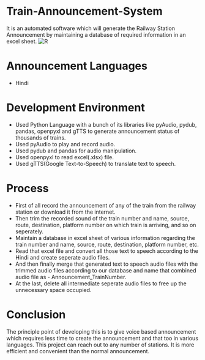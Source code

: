 # Train-Announcement-System
It is an automated software which will generate the Railway Station Announcement by maintaining a database of required information in an excel sheet.
![R](https://user-images.githubusercontent.com/109011314/184954229-9eb69dff-6f1f-4a5c-bb37-117b15edfd33.png)
# Announcement Languages
- Hindi
# Development Environment
- Used Python Language with a bunch of its libraries like pyAudio, pydub, pandas, openpyxl and gTTS to generate announcement status of thousands of trains.
- Used pyAudio to play and record audio.
- Used pydub and pandas for audio manipulation.
- Used openpyxl to read excel(.xlsx) file.
- Used gTTS(Google Text-to-Speech) to translate text to speech.
# Process
- First of all record the announcement of any of the train from the railway station or download it from the internet.
- Then trim the recorded sound of the train number and name, source, route, destination, platform number on which train is arriving, and so on seperately.
- Maintain a database in excel sheet of various information regarding the train number and name, source, route, destination, platform number, etc.
- Read that excel file and convert all those text to speech according to the Hindi  and create seperate audio files.
- And then finally merge that generated text to speech audio files with the trimmed audio files according to our database and name that combined audio file as - Announcement_TrainNumber.
- At the last, delete all intermediate seperate audio files to free up the unnecessary space occupied.
# Conclusion
The principle point of developing this is to give voice based announcement which requires less time to create the announcement and that too in various languages. This project can reach out to any number of stations. It is more efficient and convenient than the normal announcement.



